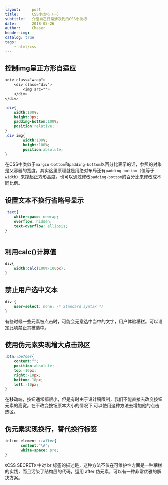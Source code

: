 ```yaml
---
layout:     post
title:      CSS小技巧（一）
subtitle:   介绍自己日常涉及到的CSS小技巧
date:       2018-05-26 
author:     Chaser
header-img: 
catalog: true
tags:
    - html/css
---
```


## 控制img呈正方形自适应

```css
<div class="wrap">
    <div class="div">
        <img src="">
    </div>
</div>

.div{
    width:100%;
    height:0px;
    padding-bottom:100%;
    position:relative;
}
.div img{
        width:100%;
        height:100%;
        position:absolute;
}
```     

在CSS中类似于`margin-bottom`和`padding-bottom`以百分比表示的话，参照的对象是父容器的宽度。其实这里原理就是用绝对布局还有`padding-bottom`（值等于`width`）来撑起正方形高度。也可以通过修改`padding-bottom`的百分比来修改成不同比例。  
## 设置文本不换行省略号显示

```css
.text{
	white-space: nowrap;
    overflow: hidden;
    text-overflow: ellipsis;
}



```    
## 利用calc()计算值
```css
div{
	width:calc(100%-100px);
}
```  
## 禁止用户选中文本
```css
div {
    user-select: none; /* Standard syntax */
}
```  
有些时候一些元素被点击时，可能会无意选中当中的文字，用户体验糟糕。可以设定此项禁止其被选中。
## 使用伪元素实现增大点击热区
```css
.btn::befoer{
    content:"";
    position:absolute;
    top:-10px;
    right:-10px;
    bottom:-10px;
    left:-10px;
}
```
在移动端，按钮通常都很小，但是有时由于设计稿限制，我们不能直接去改变按钮元素的高宽。在不改变按钮原本大小的情况下,可以使用这种方法去增加他的点击热区。
## 伪元素实现换行，替代换行标签
```css
inline-element ::after{
       content:"\A";
       white-space: pre;
}
```
《CSS SECRET》 中对 br 标签的描述是，这种方法不仅在可维护性方面是一种糟糕的实践，而且污染了结构层的代码，运用 after 伪元素，可以有一种非常优雅的解决方案。